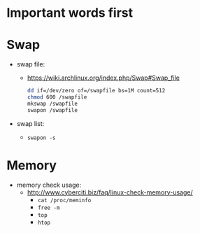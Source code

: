 # Important words first

# Swap
- swap file:
  - https://wiki.archlinux.org/index.php/Swap#Swap_file

    ```bash
    dd if=/dev/zero of=/swapfile bs=1M count=512
    chmod 600 /swapfile
    mkswap /swapfile
    swapon /swapfile
    ```

- swap list:
  - `swapon -s`

# Memory
- memory check usage:
  - http://www.cyberciti.biz/faq/linux-check-memory-usage/
    - `cat /proc/meminfo`
    - `free -m`
    - `top`
    - `htop`
